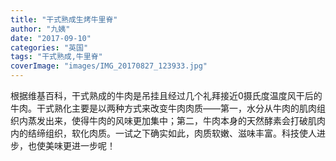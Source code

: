 ```yaml
---
title: "干式熟成生烤牛里脊"
author: "九姨"
date: "2017-09-10"
categories: "英国"
tags: "干式熟成,牛里脊"
coverImage: "images/IMG_20170827_123933.jpg"
---
```


根据维基百科，干式熟成的牛肉是吊挂且经过几个礼拜接近0摄氏度温度风干后的牛肉。干式熟化主要是以两种方式来改变牛肉肉质——第一，水分从牛肉的肌肉组织内蒸发出来，使得牛肉的风味更加集中；第二，牛肉本身的天然酵素会打破肌肉内的结缔组织，软化肉质。一试之下确实如此，肉质软嫩、滋味丰富。科技使人进步，也使美味更进一步呢！
